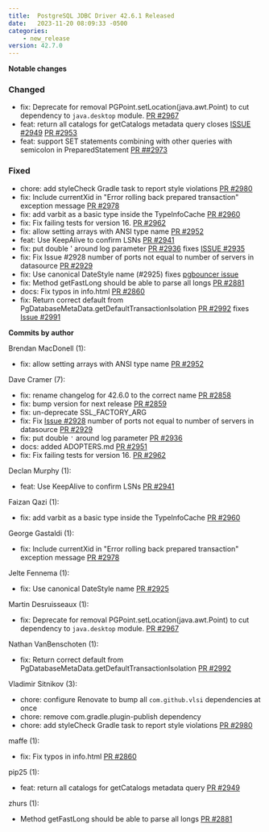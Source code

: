 ```yaml
---
title:  PostgreSQL JDBC Driver 42.6.1 Released
date:   2023-11-20 08:09:33 -0500
categories:
    - new_release
version: 42.7.0
---
```

**Notable changes**


### Changed
* fix: Deprecate for removal PGPoint.setLocation(java.awt.Point) to cut dependency to `java.desktop` module. [PR #2967](https://github.com/pgjdbc/pgjdbc/pull/2967)
* feat: return all catalogs for getCatalogs metadata query closes [ISSUE #2949](https://github.com/pgjdbc/pgjdbc/issues/2949) [PR #2953](https://github.com/pgjdbc/pgjdbc/pull/2953)
* feat: support SET statements combining with other queries with semicolon in PreparedStatement [PR ##2973](https://github.com/pgjdbc/pgjdbc/pull/2973)

### Fixed
* chore: add styleCheck Gradle task to report style violations [PR #2980](https://github.com/pgjdbc/pgjdbc/pull/2980)
* fix: Include currentXid in "Error rolling back prepared transaction" exception message [PR #2978](https://github.com/pgjdbc/pgjdbc/pull/2978)
* fix: add varbit as a basic type inside the TypeInfoCache [PR #2960](https://github.com/pgjdbc/pgjdbc/pull/2960)
* fix: Fix failing tests for version 16.  [PR #2962](https://github.com/pgjdbc/pgjdbc/pull/2962)
* fix: allow setting arrays with ANSI type name [PR #2952](https://github.com/pgjdbc/pgjdbc/pull/2952)
* feat: Use KeepAlive to confirm LSNs [PR #2941](https://github.com/pgjdbc/pgjdbc/pull/2941)
* fix: put double ' around log parameter [PR #2936](https://github.com/pgjdbc/pgjdbc/pull/2936) fixes [ISSUE #2935](https://github.com/pgjdbc/pgjdbc/issues/2935)
* fix: Fix Issue #2928 number of ports not equal to number of servers in datasource [PR #2929](https://github.com/pgjdbc/pgjdbc/pull/2929)
* fix: Use canonical DateStyle name (#2925) fixes [pgbouncer issue](https://github.com/pgbouncer/pgbouncer/issues/776)
* fix: Method getFastLong should be able to parse all longs [PR #2881](https://github.com/pgjdbc/pgjdbc/pull/2881)
* docs: Fix typos in info.html [PR #2860](https://github.com/pgjdbc/pgjdbc/pull/2860)
* fix: Return correct default from PgDatabaseMetaData.getDefaultTransactionIsolation [PR #2992](https://github.com/pgjdbc/pgjdbc/pull/2992) fixes [Issue #2991](https://github.com/pgjdbc/pgjdbc/issues/2991)

<!--more-->

**Commits by author**

Brendan MacDonell (1):  
* fix: allow setting arrays with ANSI type name [PR #2952](https://github.com/pgjdbc/pgjdbc/pull/2952)

Dave Cramer (7):  
* fix: rename changelog for 42.6.0 to the correct name [PR #2858](https://github.com/pgjdbc/pgjdbc/pull/2858)  
* fix: bump version for next release [PR #2859](https://github.com/pgjdbc/pgjdbc/pull/2859)  
* fix: un-deprecate SSL_FACTORY_ARG  
* fix: Fix [Issue #2928](https://github.com/pgjdbc/pgjdbc/issues/2928) number of ports not equal to number of servers in datasource [PR #2929](https://github.com/pgjdbc/pgjdbc/pull/2859)  
* fix: put double `'` around log parameter [PR #2936](https://github.com/pgjdbc/pgjdbc/pull/2936)  
* docs: added ADOPTERS.md [PR #2951](https://github.com/pgjdbc/pgjdbc/pull/2951)  
* fix: Fix failing tests for version 16.  [PR #2962](https://github.com/pgjdbc/pgjdbc/pull/2962)  

Declan Murphy (1):  
* feat: Use KeepAlive to confirm LSNs [PR #2941](https://github.com/pgjdbc/pgjdbc/pull/2941)

Faizan Qazi (1):  
* fix: add varbit as a basic type inside the TypeInfoCache [PR #2960](https://github.com/pgjdbc/pgjdbc/pull/2960)

George Gastaldi (1):  
* fix: Include currentXid in "Error rolling back prepared transaction" exception message [PR #2978](https://github.com/pgjdbc/pgjdbc/pull/2978)

Jelte Fennema (1):  
* fix: Use canonical DateStyle name [PR #2925](https://github.com/pgjdbc/pgjdbc/pull/2925)

Martin Desruisseaux (1):  
* fix: Deprecate for removal PGPoint.setLocation(java.awt.Point) to cut dependency to `java.desktop` module. [PR #2967](https://github.com/pgjdbc/pgjdbc/pull/2967)

Nathan VanBenschoten (1):
* fix: Return correct default from PgDatabaseMetaData.getDefaultTransactionIsolation [PR #2992](https://github.com/pgjdbc/pgjdbc/pull/2992)

Vladimir Sitnikov (3):  
* chore: configure Renovate to bump all `com.github.vlsi` dependencies at once  
* chore: remove com.gradle.plugin-publish dependency  
* chore: add styleCheck Gradle task to report style violations [PR #2980](https://github.com/pgjdbc/pgjdbc/pull/2980)  

maffe (1):  
* fix: Fix typos in info.html [PR #2860](https://github.com/pgjdbc/pgjdbc/pull/2860)

pip25 (1):  
* feat: return all catalogs for getCatalogs metadata query [PR #2949](https://github.com/pgjdbc/pgjdbc/pull/2949)

zhurs (1):  
* Method getFastLong should be able to parse all longs [PR #2881](https://github.com/pgjdbc/pgjdbc/pull/2881)
